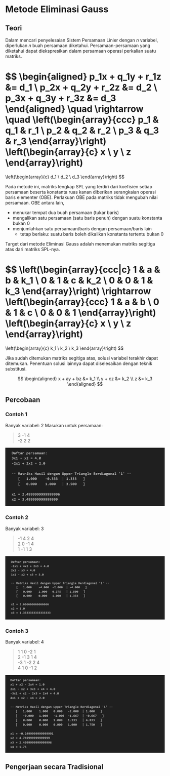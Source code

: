 # Metode Eliminasi Gauss
## Teori
Dalam mencari penyelesaian Sistem Persamaan Linier dengan $n$ variabel, diperlukan $n$ buah persamaan diketahui. Persamaan-persamaan yang diketahui dapat diekspresikan dalam persamaan operasi perkalian suatu matriks.

$$
\begin{aligned}
p_1x + q_1y + r_1z &= d_1 \\
p_2x + q_2y + r_2z &= d_2 \\
p_3x + q_3y + r_3z &= d_3
\end{aligned}
\quad \rightarrow \quad
\left(\begin{array}{ccc}
    p_1 & q_1 & r_1 \\
    p_2 & q_2 & r_2 \\
    p_3 & q_3 & r_3
\end{array}\right)
\left(\begin{array}{c}
    x \\ y \\ z
\end{array}\right)
=
\left(\begin{array}{c}
    d_1 \\ d_2 \\ d_3
\end{array}\right)
$$

Pada metode ini, matriks lengkap SPL yang terdiri dari koefisien setiap persamaan beserta konstanta ruas kanan diberikan serangkaian operasi baris elementer (OBE). Perlakuan OBE pada matriks tidak mengubah nilai persamaan. OBE antara lain,
- menukar tempat dua buah persamaan (tukar baris)
- mengalikan satu persamaan (satu baris penuh) dengan suatu konstanta bukan 0
- menjumlahkan satu persamaan/baris dengan persamaan/baris lain
    - tetap berlaku: suatu baris boleh dikalikan konstanta tertentu bukan 0

Target dari metode Eliminasi Gauss adalah menemukan matriks segitiga atas dari matriks SPL-nya.

$$
\left(\begin{array}{ccc|c}
    1 & a & b & k_1 \\
    0 & 1 & c & k_2 \\
    0 & 0 & 1 & k_3
\end{array}\right)
\rightarrow
\left(\begin{array}{ccc}
    1 & a & b \\
    0 & 1 & c \\
    0 & 0 & 1
\end{array}\right)
\left(\begin{array}{c}
    x \\ y \\ z
\end{array}\right)
=
\left(\begin{array}{c}
    k_1 \\ k_2 \\ k_3
\end{array}\right)
$$

Jika sudah ditemukan matriks segitiga atas, solusi variabel terakhir dapat ditemukan. Penentuan solusi lainnya dapat diselesaikan dengan teknik substitusi.

$$
\begin{aligned}
x + ay + bz &= k_1 \\
y + cz &= k_2 \\
z &= k_3
\end{aligned}
$$

## Percobaan
### Contoh 1
Banyak variabel: 2
Masukan untuk persamaan:
> 3 -1 4<br>
> -2 2 2

![](../assets/sistem_pers_linier/spl2v.png)

### Contoh 2
Banyak variabel: 3
> -1 4 2 4<br>
> 2 0 -1 4<br>
> 1 -1 1 3

![](../assets/sistem_pers_linier/spl3v.png)

### Contoh 3
Banyak variabel: 4
> 1 1 0 -2 1<br>
> 2 -1 3 1 4<br>
> -3 1 -2 2 4<br>
> 4 1 0 -1 2

![](../assets/sistem_pers_linier/spl4v.png)

## Pengerjaan secara Tradisional

